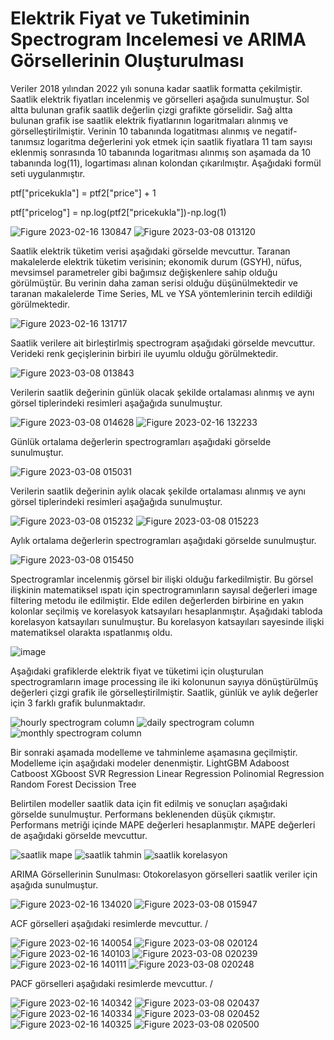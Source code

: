 # Elektrik Fiyat ve Tuketiminin Spectrogram Incelemesi ve ARIMA Görsellerinin Oluşturulması

Veriler 2018 yılından 2022 yılı sonuna kadar saatlik formatta çekilmiştir. Saatlik elektrik fiyatları incelenmiş ve görselleri aşağıda sunulmuştur. Sol altta bulunan grafik saatlik değerlin çizgi grafikte görselidir. Sağ altta bulunan grafik ise saatlik elektrik fiyatlarının logaritmaları alınmış ve görselleştirilmiştir. Verinin 10 tabanında logatitması alınmış ve negatif-tanımsız logaritma değerlerini yok etmek için saatlik fiyatlara 11 tam sayısı eklenmiş sonrasında 10 tabanında logaritması  alınmış son aşamada da 10 tabanında log(11), logartiması alınan kolondan çıkarılmıştır. Aşağıdaki formül seti uygulanmıştır.  

ptf["pricekukla"] = ptf2["price"] + 1

ptf["pricelog"] = np.log(ptf2["pricekukla"])-np.log(1)

 ![Figure 2023-02-16 130847](https://user-images.githubusercontent.com/58287201/219335674-87e0efd5-6d44-4b96-a4fb-e5d6f0b059de.png) 
 ![Figure 2023-03-08 013120](https://user-images.githubusercontent.com/58287201/223568905-06cfd701-b7c2-42e5-8f94-feded70c0285.png)

Saatlik elektrik tüketim verisi aşağıdaki görselde mevcuttur. Taranan makalelerde elektrik tüketim verisinin; ekonomik durum (GSYH), nüfus, mevsimsel parametreler gibi bağımsız değişkenlere sahip olduğu görülmüştür. Bu verinin daha zaman serisi olduğu düşünülmektedir ve taranan makalelerde Time Series, ML ve YSA yöntemlerinin tercih edildiği görülmektedir. 

![Figure 2023-02-16 131717](https://user-images.githubusercontent.com/58287201/219337680-2029f1bc-ee7e-421e-ab6c-d719dc42b76d.png)

Saatlik verilere ait birleştirlmiş spectrogram aşağıdaki görselde mevcuttur. Verideki renk geçişlerinin birbiri ile uyumlu olduğu görülmektedir. 

![Figure 2023-03-08 013843](https://user-images.githubusercontent.com/58287201/223570128-f3dda14f-58e9-45f7-b5f2-ce8be5e2f916.png)

Verilerin saatlik değerinin günlük olacak şekilde ortalaması alınmış ve aynı görsel tiplerindeki resimleri aşağağıda sunulmuştur. 

![Figure 2023-03-08 014628](https://user-images.githubusercontent.com/58287201/223571493-55d8faf7-bdbc-4118-9ff5-f2637a4c888c.png)
![Figure 2023-02-16 132233](https://user-images.githubusercontent.com/58287201/219338258-e7be9be2-120f-409d-9580-f345376852e9.png)

Günlük ortalama değerlerin spectrogramları aşağıdaki görselde sunulmuştur. 

![Figure 2023-03-08 015031](https://user-images.githubusercontent.com/58287201/223572048-11cece32-8e8b-486e-b95a-2af34c792db4.png)

Verilerin saatlik değerinin aylık olacak şekilde ortalaması alınmış ve aynı görsel tiplerindeki resimleri aşağağıda sunulmuştur. 

![Figure 2023-03-08 015232](https://user-images.githubusercontent.com/58287201/223572584-03dc8c2f-a9db-4589-ae59-64c5b03b2c51.png)
![Figure 2023-03-08 015223](https://user-images.githubusercontent.com/58287201/223572582-2a21b1ac-5cec-44ee-be31-03d6aabd2d07.png)

Aylık ortalama değerlerin spectrogramları aşağıdaki görselde sunulmuştur. 

![Figure 2023-03-08 015450](https://user-images.githubusercontent.com/58287201/223572788-292863c2-1b16-487d-9b04-3c4f5304386e.png)

Spectrogramlar incelenmiş görsel bir ilişki olduğu farkedilmiştir. Bu görsel ilişkinin matematiksel ıspatı için spectrogramınların sayısal değerleri image filtering metodu ile edilmiştir. Elde edilen değerlerden birbirine en yakın kolonlar seçilmiş ve korelasyok katsayıları hesaplanmıştır. Aşağıdaki tabloda korelasyon katsayıları sunulmuştur. Bu korelasyon katsayıları sayesinde ilişki matematiksel olarakta ıspatlanmış oldu. 

![image](https://github.com/AdemYildirim/Elektrik-Fiyat-ve-Tuketiminin-Spectrogram-Incelemesi/assets/58287201/0b1748ab-11ad-4d34-ad5f-3d0736e16258)

Aşağıdaki grafiklerde elektrik fiyat ve tüketimi için oluşturulan spectrogramların image processing ile iki kolonunun sayıya dönüştürülmüş değerleri çizgi grafik ile görselleştirilmiştir. Saatlik, günlük ve aylık değerler için 3 farklı grafik bulunmaktadır. 

![hourly spectrogram column](https://github.com/AdemYildirim/Elektrik-Fiyat-ve-Tuketiminin-Spectrogram-Incelemesi/assets/58287201/a9a4bbda-7dda-448a-8690-480d0ecd902f)
![daily spectrogram column](https://github.com/AdemYildirim/Elektrik-Fiyat-ve-Tuketiminin-Spectrogram-Incelemesi/assets/58287201/ef42c2ae-bb00-4b59-8887-e3a03ce9e559)
![monthly spectrogram column](https://github.com/AdemYildirim/Elektrik-Fiyat-ve-Tuketiminin-Spectrogram-Incelemesi/assets/58287201/2f0b868e-a6b0-48fb-908c-1e8dd5511c3a)

Bir sonraki aşamada modelleme ve tahminleme aşamasına geçilmiştir. Modelleme için aşağıdaki modeler denenmiştir.
        LightGBM
        Adaboost
        Catboost
        XGboost
        SVR Regression
        Linear Regression
        Polinomial Regression
        Random Forest
        Decission Tree

Belirtilen modeller saatlik data için fit edilmiş ve sonuçları aşağıdaki görselde sunulmuştur. Performans beklenenden düşük çıkmıştır. Performans metriği içinde MAPE değerleri hesaplanmıştır. MAPE değerleri de aşağıdaki görselde mevcuttur. 

![saatlik mape](https://github.com/AdemYildirim/Elektrik-Fiyat-ve-Tuketiminin-Spectrogram-Incelemesi/assets/58287201/46dcdac3-f32a-4f2d-8ad0-931b60ff39fe)
![saatlik tahmin](https://github.com/AdemYildirim/Elektrik-Fiyat-ve-Tuketiminin-Spectrogram-Incelemesi/assets/58287201/a2419ab1-babf-492d-9457-db980c119e8c)
![saatlik korelasyon](https://github.com/AdemYildirim/Elektrik-Fiyat-ve-Tuketiminin-Spectrogram-Incelemesi/assets/58287201/5d7eda1c-569d-43c1-a2df-a9ed823f8640)

      


ARIMA Görsellerinin Sunulması: 
Otokorelasyon görselleri saatlik veriler için aşağıda sunulmuştur. 

![Figure 2023-02-16 134020](https://user-images.githubusercontent.com/58287201/219346793-7525197b-14ce-4e9a-bf30-d064f3292144.png)
![Figure 2023-03-08 015947](https://user-images.githubusercontent.com/58287201/223573586-4acae87d-1333-4b34-ae08-619d21defff0.png)


ACF görselleri aşağıdaki resimlerde mevcuttur. /

![Figure 2023-02-16 140054](https://user-images.githubusercontent.com/58287201/219347452-7a733526-0632-4f09-948c-72566235b5eb.png)
![Figure 2023-03-08 020124](https://user-images.githubusercontent.com/58287201/223573952-797a11b7-adff-4eab-be78-8701b6553044.png)
![Figure 2023-02-16 140103](https://user-images.githubusercontent.com/58287201/219347445-38b69a0d-39af-4e23-80c2-d35e6678a9c2.png)
![Figure 2023-03-08 020239](https://user-images.githubusercontent.com/58287201/223573948-fc414d49-b95e-4779-94ec-f6dd84c54b0b.png)
![Figure 2023-02-16 140111](https://user-images.githubusercontent.com/58287201/219347440-3a360270-c559-43f3-8ef0-71ae8ef255a7.png)
![Figure 2023-03-08 020248](https://user-images.githubusercontent.com/58287201/223573940-fb621d6f-e0b6-48ba-988d-e7a73a9b678a.png)

PACF görselleri aşağıdaki resimlerde mevcuttur. /

![Figure 2023-02-16 140342](https://user-images.githubusercontent.com/58287201/219347984-7b15b110-a55d-4807-93c8-97cec08a1b3f.png)
![Figure 2023-03-08 020437](https://user-images.githubusercontent.com/58287201/223574309-2b6c5e1d-1a7a-4ff9-a795-01aaecddd759.png)
![Figure 2023-02-16 140334](https://user-images.githubusercontent.com/58287201/219347987-e0a2311e-b174-49eb-8f2e-e31f4caa17ae.png)
![Figure 2023-03-08 020452](https://user-images.githubusercontent.com/58287201/223574300-e05b6eb4-109f-41fe-939b-0af29c1bd4a1.png)
![Figure 2023-02-16 140325](https://user-images.githubusercontent.com/58287201/219347996-be0fbe28-90c3-4f6a-b8cb-5a530a013336.png)
![Figure 2023-03-08 020500](https://user-images.githubusercontent.com/58287201/223574282-d2b79e6c-44cf-4f34-af37-17c1d913d2be.png)


